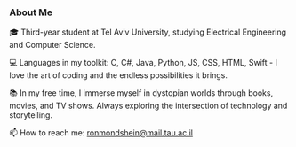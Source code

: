### About Me
🎓 Third-year student at Tel Aviv University, studying Electrical Engineering and Computer Science.

💻 Languages in my toolkit: C, C#, Java, Python, JS, CSS, HTML, Swift - I love the art of coding and the endless possibilities it brings.

📚 In my free time, I immerse myself in dystopian worlds through books, movies, and TV shows. Always exploring the intersection of technology and storytelling.

📫 How to reach me: ronmondshein@mail.tau.ac.il



<!--
**RonMondshein/RonMondshein** is a ✨ _special_ ✨ repository because its `README.md` (this file) appears on your GitHub profile.

Here are some ideas to get you started:

- 🔭 I’m currently working on ...
- 🌱 I’m currently learning ...
- 👯 I’m looking to collaborate on ...
- 🤔 I’m looking for help with ...
- 💬 Ask me about ...
- 📫 How to reach me: ...
- 😄 Pronouns: ...
- ⚡ Fun fact: ...
-->
